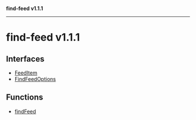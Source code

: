 **find-feed v1.1.1**

***

# find-feed v1.1.1

## Interfaces

- [FeedItem](interfaces/FeedItem.md)
- [FindFeedOptions](interfaces/FindFeedOptions.md)

## Functions

- [findFeed](functions/findFeed.md)

